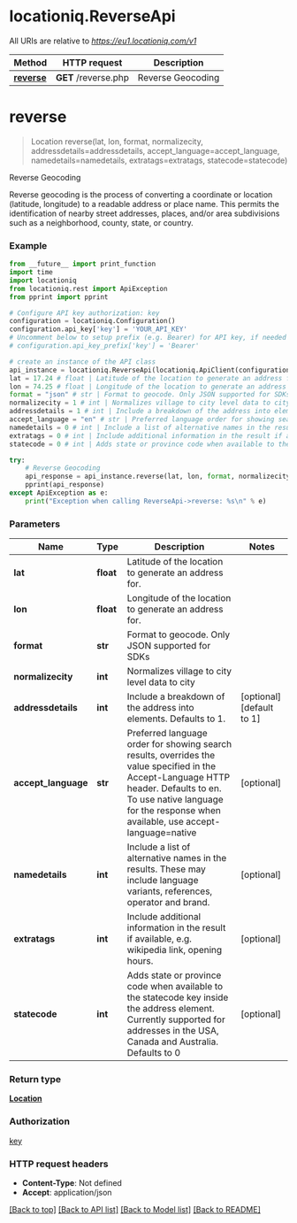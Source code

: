 # locationiq.ReverseApi

All URIs are relative to *https://eu1.locationiq.com/v1*

Method | HTTP request | Description
------------- | ------------- | -------------
[**reverse**](ReverseApi.md#reverse) | **GET** /reverse.php | Reverse Geocoding


# **reverse**
> Location reverse(lat, lon, format, normalizecity, addressdetails=addressdetails, accept_language=accept_language, namedetails=namedetails, extratags=extratags, statecode=statecode)

Reverse Geocoding

Reverse geocoding is the process of converting a coordinate or location (latitude, longitude) to a readable address or place name. This permits the identification of nearby street addresses, places, and/or area subdivisions such as a neighborhood, county, state, or country.

### Example
```python
from __future__ import print_function
import time
import locationiq
from locationiq.rest import ApiException
from pprint import pprint

# Configure API key authorization: key
configuration = locationiq.Configuration()
configuration.api_key['key'] = 'YOUR_API_KEY'
# Uncomment below to setup prefix (e.g. Bearer) for API key, if needed
# configuration.api_key_prefix['key'] = 'Bearer'

# create an instance of the API class
api_instance = locationiq.ReverseApi(locationiq.ApiClient(configuration))
lat = 17.24 # float | Latitude of the location to generate an address for.
lon = 74.25 # float | Longitude of the location to generate an address for.
format = "json" # str | Format to geocode. Only JSON supported for SDKs
normalizecity = 1 # int | Normalizes village to city level data to city
addressdetails = 1 # int | Include a breakdown of the address into elements. Defaults to 1. (optional) (default to 1)
accept_language = "en" # str | Preferred language order for showing search results, overrides the value specified in the Accept-Language HTTP header. Defaults to en. To use native language for the response when available, use accept-language=native (optional)
namedetails = 0 # int | Include a list of alternative names in the results. These may include language variants, references, operator and brand. (optional)
extratags = 0 # int | Include additional information in the result if available, e.g. wikipedia link, opening hours. (optional)
statecode = 0 # int | Adds state or province code when available to the statecode key inside the address element. Currently supported for addresses in the USA, Canada and Australia. Defaults to 0 (optional)

try:
    # Reverse Geocoding
    api_response = api_instance.reverse(lat, lon, format, normalizecity, addressdetails=addressdetails, accept_language=accept_language, namedetails=namedetails, extratags=extratags, statecode=statecode)
    pprint(api_response)
except ApiException as e:
    print("Exception when calling ReverseApi->reverse: %s\n" % e)
```

### Parameters

Name | Type | Description  | Notes
------------- | ------------- | ------------- | -------------
 **lat** | **float**| Latitude of the location to generate an address for. | 
 **lon** | **float**| Longitude of the location to generate an address for. | 
 **format** | **str**| Format to geocode. Only JSON supported for SDKs | 
 **normalizecity** | **int**| Normalizes village to city level data to city | 
 **addressdetails** | **int**| Include a breakdown of the address into elements. Defaults to 1. | [optional] [default to 1]
 **accept_language** | **str**| Preferred language order for showing search results, overrides the value specified in the Accept-Language HTTP header. Defaults to en. To use native language for the response when available, use accept-language&#x3D;native | [optional] 
 **namedetails** | **int**| Include a list of alternative names in the results. These may include language variants, references, operator and brand. | [optional] 
 **extratags** | **int**| Include additional information in the result if available, e.g. wikipedia link, opening hours. | [optional] 
 **statecode** | **int**| Adds state or province code when available to the statecode key inside the address element. Currently supported for addresses in the USA, Canada and Australia. Defaults to 0 | [optional] 

### Return type

[**Location**](Location.md)

### Authorization

[key](../README.md#key)

### HTTP request headers

 - **Content-Type**: Not defined
 - **Accept**: application/json

[[Back to top]](#) [[Back to API list]](../README.md#documentation-for-api-endpoints) [[Back to Model list]](../README.md#documentation-for-models) [[Back to README]](../README.md)

